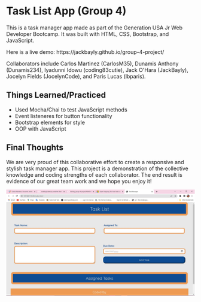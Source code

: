 # Task List App (Group 4)
<p>This is a task manager app made as part of the Generation USA Jr Web Developer Bootcamp. It was built with HTML, CSS, Bootstrap, and JavaScript.</p>
<p>Here is a live demo: https://jackbayly.github.io/group-4-project/</p>
<p>Collaborators include Carlos Martinez (CarlosM35), Dunamis Anthony (Dunamis234), Iyadunni Idowu (coding83cutie), Jack O'Hara (JackBayly), Jocelyn Fields (JocelynCode), and Paris Lucas (lbparis).

<h2>Things Learned/Practiced</h2>
<ul>
    <li>Used Mocha/Chai to test JavaScript methods</li>
    <li>Event listeneres for button functionality</li>
    <li>Bootstrap elements for style</li>
    <li>OOP with JavaScript</li>
</ul>

<h2>Final Thoughts</h2>
<p>We are very proud of this collaborative effort to create a responsive and stylish task manager app. This project is a demonstration of the collective knowledge and coding strengths of each collaborator. The end result is evidence of our great team work and we hope you enjoy it!</p>
<img src="taskManager.jpg" alt="A screenshot of the task manager">